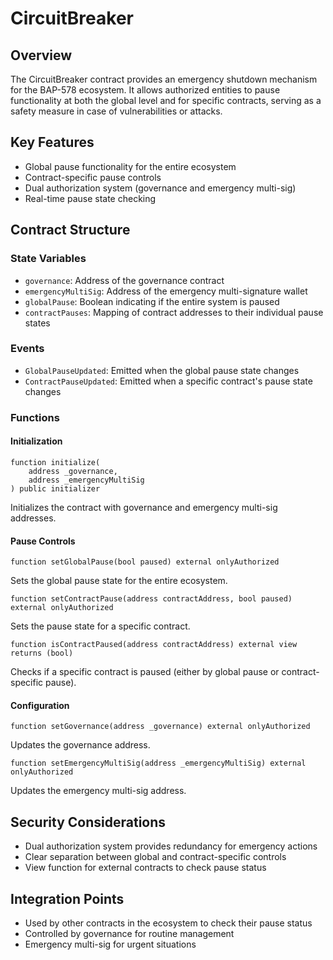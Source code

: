 # CircuitBreaker

## Overview
The CircuitBreaker contract provides an emergency shutdown mechanism for the BAP-578 ecosystem. It allows authorized entities to pause functionality at both the global level and for specific contracts, serving as a safety measure in case of vulnerabilities or attacks.

## Key Features
- Global pause functionality for the entire ecosystem
- Contract-specific pause controls
- Dual authorization system (governance and emergency multi-sig)
- Real-time pause state checking

## Contract Structure

### State Variables
- `governance`: Address of the governance contract
- `emergencyMultiSig`: Address of the emergency multi-signature wallet
- `globalPause`: Boolean indicating if the entire system is paused
- `contractPauses`: Mapping of contract addresses to their individual pause states

### Events
- `GlobalPauseUpdated`: Emitted when the global pause state changes
- `ContractPauseUpdated`: Emitted when a specific contract's pause state changes

### Functions

#### Initialization
```solidity
function initialize(
    address _governance,
    address _emergencyMultiSig
) public initializer
```
Initializes the contract with governance and emergency multi-sig addresses.

#### Pause Controls
```solidity
function setGlobalPause(bool paused) external onlyAuthorized
```
Sets the global pause state for the entire ecosystem.

```solidity
function setContractPause(address contractAddress, bool paused) external onlyAuthorized
```
Sets the pause state for a specific contract.

```solidity
function isContractPaused(address contractAddress) external view returns (bool)
```
Checks if a specific contract is paused (either by global pause or contract-specific pause).

#### Configuration
```solidity
function setGovernance(address _governance) external onlyAuthorized
```
Updates the governance address.

```solidity
function setEmergencyMultiSig(address _emergencyMultiSig) external onlyAuthorized
```
Updates the emergency multi-sig address.

## Security Considerations
- Dual authorization system provides redundancy for emergency actions
- Clear separation between global and contract-specific controls
- View function for external contracts to check pause status

## Integration Points
- Used by other contracts in the ecosystem to check their pause status
- Controlled by governance for routine management
- Emergency multi-sig for urgent situations
